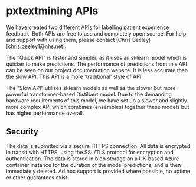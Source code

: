 # pxtextmining APIs

We have created two different APIs for labelling patient experience feedback. Both APIs are free to use and completely open source. For help and support with using them, please contact (Chris Beeley)[chris.beeley1@nhs.net].

The "Quick API" is faster and simpler, as it uses an sklearn model which is quicker to make predictions. The performance of predictions from this API can be seen on our project documentation website. It is less accurate than the slow API. This API is a more 'traditional' style of API.

The "Slow API" utilises sklearn models as well as the slower but more powerful transformer-based Distilbert model. Due to the demanding hardware requirements of this model, we have set up a slower and slightly more complex API which combines (ensembles) together these models but has higher performance overall.

## Security

The data is submitted via a secure HTTPS connection. All data is encrypted in transit with HTTPS, using the SSL/TLS protocol for encryption and authentication. The data is stored in blob storage on a UK-based Azure container instance for the duration of the model predictions, and is then immediately deleted. Ad hoc support is provided where possible, no uptime or other guarantees exist.
